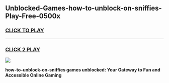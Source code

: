 
## Unblocked-Games-how-to-unblock-on-sniffies-Play-Free-0500x
<h3>
<a href="https://premium76.site?title=how-to-unblock-on-sniffies&ref=20M">CLICK TO PLAY</a></h3>
<hr>

<h3>
<a href="https://premium76.site?title=how-to-unblock-on-sniffies&ref=20M">CLICK 2 PLAY</a>
  
</h3>

<a href="https://premium76.site?title=how-to-unblock-on-sniffies&ref=19M"><img src="https://clearcache.store/games.png"></a>


**how-to-unblock-on-sniffies games unblocked: Your Gateway to Fun and Accessible Online Gaming**
